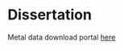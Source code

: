 # Dissertation

Metal data download portal [here](https://environment.data.gov.uk/water-quality/view/download/new)